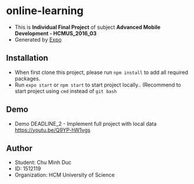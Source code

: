 # online-learning
* This is <b>Individual Final Project</b> of subject <b>Advanced Mobile Development - HCMUS_2016_03</b>
* Generated by [Expo](https://expo.io/)


## Installation
* When first clone this project, please run ```npm install``` to add all required packages.<br>
* Run ```expo start``` or ```npm start``` to start project locally.. (Recommend to start project using ```cmd``` instead of ```git bash```


## Demo
* Demo DEADLINE_2 - Implement full project with local data https://youtu.be/Q9YP-hW1vgs


## Author
* Student: Chu Minh Duc<br>
* ID: 1512119
* Organization: HCM University of Science
